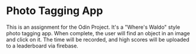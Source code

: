 <h1>Photo Tagging App</h1>
<p>
This is an assignment for the Odin Project. It's a "Where's Waldo" style photo tagging app. When complete, the user will find an object in an image and click on it. The time will be recorded, and high scores will be uploaded to a leaderboard via firebase. 
</p>


